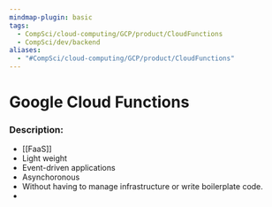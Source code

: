 ```yaml
---
mindmap-plugin: basic
tags:
  - CompSci/cloud-computing/GCP/product/CloudFunctions
  - CompSci/dev/backend
aliases:
  - "#CompSci/cloud-computing/GCP/product/CloudFunctions"
---
```

# Google Cloud Functions
### Description:
- [[FaaS]]
- Light weight
- Event-driven applications
- Asynchoronous
- Without having to manage infrastructure or write boilerplate code. 
- 
